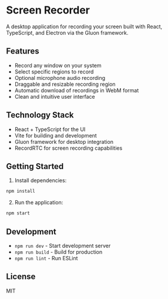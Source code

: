 # Screen Recorder

A desktop application for recording your screen built with React, TypeScript, and Electron via the Gluon framework.

## Features

- Record any window on your system
- Select specific regions to record
- Optional microphone audio recording
- Draggable and resizable recording region
- Automatic download of recordings in WebM format
- Clean and intuitive user interface

## Technology Stack

- React + TypeScript for the UI
- Vite for building and development
- Gluon framework for desktop integration
- RecordRTC for screen recording capabilities

## Getting Started

1. Install dependencies:
```bash
npm install
```

2. Run the application:
```bash
npm start
```

## Development

- `npm run dev` - Start development server
- `npm run build` - Build for production
- `npm run lint` - Run ESLint

## License

MIT
